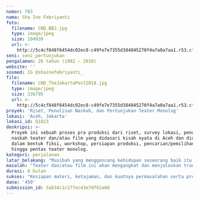 ```yaml
---
nomor: 783
nama: Sha Ine Febriyanti
foto:
  filename: CND_BBJ.jpg
  type: image/jpeg
  size: 104939
  url: >-
    http://5c4cf848f6454dc02ec8-c49fe7e7355d384845270f4a7a0a7aa1.r53.cf2.rackcdn.com/ccb0aaaf-3cd7-409a-96da-3fdc98c3ade5/CND_BBJ.jpg
seni: seni_pertunjukan
pengalaman: 26 tahun (1992 – 2018)
website: ''
sosmed: IG @shainefebriyanti_
file:
  filename: CND_TheJakartaPost2018.jpg
  type: image/jpeg
  size: 336795
  url: >-
    http://5c4cf848f6454dc02ec8-c49fe7e7355d384845270f4a7a0a7aa1.r53.cf2.rackcdn.com/138266e5-4ed0-4a08-b59e-eedacd24219d/CND_TheJakartaPost2018.jpg
proyek: 'Riset, Penulisan Naskah, dan Pertunjukan Teater Monolog'
lokasi: 'Aceh, Jakarta'
lokasi_id: Q1823
deskripsi: >-
  Proyek ini sebuah proses pra produksi dari riset, survey lokasi, penulisan
  naskah teater dan/atau film yang didasari kisah nyata di Aceh dan diolah ke
  dalam bentuk fiksi, workshop, persiapan produksi, pencarian/pemilihan talent
  hingga pentas teater monolog.
kategori: perjalanan
latar_belakang: "Musibah yang menggoncang kehidupan seseorang baik itu karena konflik, bencana alam, pertikaian dan lain - lain, akan meninggalkan trauma pada diri korban dan keluarganya.\r\n\r\nTak ada seorang pun di muka bumi ini yang mengharapkan diri maupun keluarganya terkena musibah yang memisahkan anggota keluarga satu dengan yang lain. Kehilangan orang terkasih akan berdampak pada kondisi kejiwaan dan psikis orang yang ditinggalkan. Seberapa besar dampak yang ditimbulkan, tergantung seberapa siap/kuat dirinya menerima goncangan hidup yang terjadi secara mendadak.\r\n\r\nPernahkah kita bertanya pada mereka yang menjadi korban khususnya anak - anak yang lahir dan besar saat terjadi konflik itu? Bagaimana perasaan mereka, bagaimana mereka mengatasi rasa sakit kehilangan, luka, dan beban yang mereka hadapi? Bagaimana mereka keluar dari trauma?"
masalah: "Teater dan/atau film ini akan mengangkat dan menjelaskan trauma yang dialami oleh korban konflik Aceh lewat diri seorang anak kecil yang melihat ibunya dibunuh di depan matanya. Tak ada yang menyadari bahwa anak yang waktu itu masih balita akan membawa luka berkepanjangan di dalam dirinya. Sepintas dia seperti anak - anak lain yang tumbuh dengan riang namun di satu sisi, si anak lebih sering menyendiri dan lebih senang berbicang dengan ternak kesayangannya dan tanaman di sekitarnya.\r\n\r\nDalam kesendiriannya, di waktu - waktu bermainnya yang banyak dihabiskan di sekitar tempat - tempat bersejarah yang tak jauh dari tempat tinggalnya; dia menemukan sosok ibu yang dirindukannya. Sosok yang lahir dari imajinasinya, sosok yang selalu hadir menemaninya saat bermain yang dengannya dirinya dapat berbincang dan yang menumbuhkan semangat baginya untuk melakukan perubahan dan menyembuhkan lukanya."
durasi: 8 bulan
sukses: "Kesiapan materi, ketajaman, dan kuatnya permasalahan serta proses keluar dari masalah yang akan diangkat yang bisa mengajak penonton terbawa ke dalam jalan cerita teater/film.\r\n\r\nSelain sebagai media untuk kampanye, karya ini akan diikutkan ke beberapa festival. "
dana: '450'
submission_id: 5ab34c1c177ec43e7df62a0d
---
```


